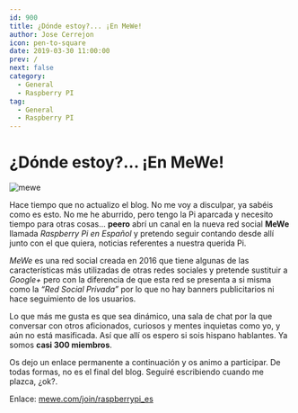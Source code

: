 ```yaml
---
id: 900
title: ¿Dónde estoy?... ¡En MeWe!
author: Jose Cerrejon
icon: pen-to-square
date: 2019-03-30 11:00:00
prev: /
next: false
category:
  - General
  - Raspberry PI
tag:
  - General
  - Raspberry PI
---
```


# ¿Dónde estoy?... ¡En MeWe!

![mewe](/images/2019/03/mewe_logo.png)

Hace tiempo que no actualizo el blog. No me voy a disculpar, ya sabéis como es esto. No me he aburrido, pero tengo la Pi aparcada y necesito tiempo para otras cosas... **peero** abrí un canal en la nueva red social **MeWe** llamada *Raspberry Pi en Español* y pretendo seguir contando desde allí junto con el que quiera, noticias referentes a nuestra querida Pi.

*MeWe* es una red social  creada en 2016 que tiene algunas de las características más utilizadas de otras redes sociales y pretende sustituir a *Google+* pero con la diferencia de que esta red se presenta a si misma como la *“Red Social Privada”* por lo que no hay banners publicitarios ni hace seguimiento de los usuarios.

Lo que más me gusta es que sea dinámico, una sala de chat por la que conversar con otros aficionados, curiosos y mentes inquietas como yo, y aún no está masificada. Así que allí os espero si sois hispano hablantes. Ya somos **casi 300 miembros**.

Os dejo un enlace permanente a continuación y os animo a participar. De todas formas, no es el final del blog. Seguiré escribiendo cuando me plazca, ¿ok?.

Enlace: [mewe.com/join/raspberrypi_es](https://mewe.com/join/raspberrypi_es)